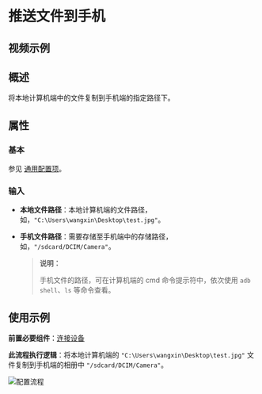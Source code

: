 # 推送文件到手机

## 视频示例

## 概述

将本地计算机端中的文件复制到手机端的指定路径下。

## 属性

### 基本

参见 [通用配置项](../../Appendix/CommonConfigurationItems.md)。

### 输入

- **本地文件路径**：本地计算机端的文件路径，如，`"C:\Users\wangxin\Desktop\test.jpg"`。
- **手机文件路径**：需要存储至手机端中的存储路径，如，`"/sdcard/DCIM/Camera"`。

    > **说明：**
    >
    > 手机文件的路径，可在计算机端的 cmd 命令提示符中，依次使用 `adb shell`、`ls` 等命令查看。

## 使用示例

**前置必要组件**：[连接设备](../../PhoneAutomation/MobileConnect.md)

**此流程执行逻辑**：将本地计算机端的 `"C:\Users\wangxin\Desktop\test.jpg"` 文件复制到手机端的相册中 `"/sdcard/DCIM/Camera"`。

![配置流程](https://docimages.blob.core.chinacloudapi.cn/images/Activities/pushfile20211215.jpg)
